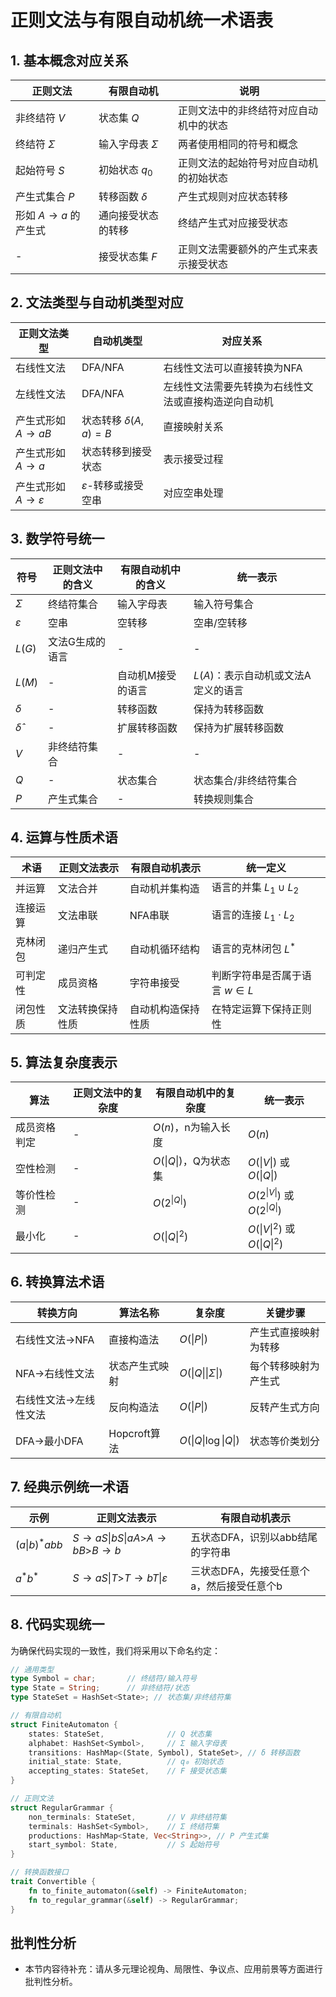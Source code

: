 # 正则文法与有限自动机统一术语表

## 1. 基本概念对应关系

| 正则文法 | 有限自动机 | 说明 |
|---------|-----------|------|
| 非终结符 $V$ | 状态集 $Q$ | 正则文法中的非终结符对应自动机中的状态 |
| 终结符 $\Sigma$ | 输入字母表 $\Sigma$ | 两者使用相同的符号和概念 |
| 起始符号 $S$ | 初始状态 $q_0$ | 正则文法的起始符号对应自动机的初始状态 |
| 产生式集合 $P$ | 转移函数 $\delta$ | 产生式规则对应状态转移 |
| 形如 $A \to a$ 的产生式 | 通向接受状态的转移 | 终结产生式对应接受状态 |
| - | 接受状态集 $F$ | 正则文法需要额外的产生式来表示接受状态 |

## 2. 文法类型与自动机类型对应

| 正则文法类型 | 自动机类型 | 对应关系 |
|------------|-----------|---------|
| 右线性文法 | DFA/NFA | 右线性文法可以直接转换为NFA |
| 左线性文法 | DFA/NFA | 左线性文法需要先转换为右线性文法或直接构造逆向自动机 |
| 产生式形如 $A \to aB$ | 状态转移 $\delta(A, a) = B$ | 直接映射关系 |
| 产生式形如 $A \to a$ | 状态转移到接受状态 | 表示接受过程 |
| 产生式形如 $A \to \varepsilon$ | $\varepsilon$-转移或接受空串 | 对应空串处理 |

## 3. 数学符号统一

| 符号 | 正则文法中的含义 | 有限自动机中的含义 | 统一表示 |
|-----|---------------|-------------------|----------|
| $\Sigma$ | 终结符集合 | 输入字母表 | 输入符号集合 |
| $\varepsilon$ | 空串 | 空转移 | 空串/空转移 |
| $L(G)$ | 文法G生成的语言 | - | - |
| $L(M)$ | - | 自动机M接受的语言 | $L(A)$：表示自动机或文法A定义的语言 |
| $\delta$ | - | 转移函数 | 保持为转移函数 |
| $\hat{\delta}$ | - | 扩展转移函数 | 保持为扩展转移函数 |
| $V$ | 非终结符集合 | - | - |
| $Q$ | - | 状态集合 | 状态集合/非终结符集合 |
| $P$ | 产生式集合 | - | 转换规则集合 |

## 4. 运算与性质术语

| 术语 | 正则文法表示 | 有限自动机表示 | 统一定义 |
|-----|------------|---------------|---------|
| 并运算 | 文法合并 | 自动机并集构造 | 语言的并集 $L_1 \cup L_2$ |
| 连接运算 | 文法串联 | NFA串联 | 语言的连接 $L_1 \cdot L_2$ |
| 克林闭包 | 递归产生式 | 自动机循环结构 | 语言的克林闭包 $L^*$ |
| 可判定性 | 成员资格 | 字符串接受 | 判断字符串是否属于语言 $w \in L$ |
| 闭包性质 | 文法转换保持性质 | 自动机构造保持性质 | 在特定运算下保持正则性 |

## 5. 算法复杂度表示

| 算法 | 正则文法中的复杂度 | 有限自动机中的复杂度 | 统一表示 |
|-----|-----------------|-------------------|---------|
| 成员资格判定 | - | $O(n)$，n为输入长度 | $O(n)$ |
| 空性检测 | - | $O(\|Q\|)$，Q为状态集 | $O(\|V\|)$ 或 $O(\|Q\|)$ |
| 等价性检测 | - | $O(2^{\|Q\|})$ | $O(2^{\|V\|})$ 或 $O(2^{\|Q\|})$ |
| 最小化 | - | $O(\|Q\|^2)$ | $O(\|V\|^2)$ 或 $O(\|Q\|^2)$ |

## 6. 转换算法术语

| 转换方向 | 算法名称 | 复杂度 | 关键步骤 |
|---------|---------|------|---------|
| 右线性文法→NFA | 直接构造法 | $O(\|P\|)$ | 产生式直接映射为转移 |
| NFA→右线性文法 | 状态产生式映射 | $O(\|Q\|\|\Sigma\|)$ | 每个转移映射为产生式 |
| 右线性文法→左线性文法 | 反向构造法 | $O(\|P\|)$ | 反转产生式方向 |
| DFA→最小DFA | Hopcroft算法 | $O(\|Q\|\log\|Q\|)$ | 状态等价类划分 |

## 7. 经典示例统一术语

| 示例 | 正则文法表示 | 有限自动机表示 |
|-----|------------|---------------|
| $(a\|b)^*abb$ | $S \to aS \| bS \| aA$\>$A \to bB$\>$B \to b$ | 五状态DFA，识别以abb结尾的字符串 |
| $a^*b^*$ | $S \to aS \| T$\>$T \to bT \| \varepsilon$ | 三状态DFA，先接受任意个a，然后接受任意个b |

## 8. 代码实现统一

为确保代码实现的一致性，我们将采用以下命名约定：

```rust
// 通用类型
type Symbol = char;       // 终结符/输入符号
type State = String;      // 非终结符/状态
type StateSet = HashSet<State>; // 状态集/非终结符集

// 有限自动机
struct FiniteAutomaton {
    states: StateSet,              // Q 状态集
    alphabet: HashSet<Symbol>,     // Σ 输入字母表
    transitions: HashMap<(State, Symbol), StateSet>, // δ 转移函数
    initial_state: State,          // q₀ 初始状态
    accepting_states: StateSet,    // F 接受状态集
}

// 正则文法
struct RegularGrammar {
    non_terminals: StateSet,       // V 非终结符集
    terminals: HashSet<Symbol>,    // Σ 终结符集
    productions: HashMap<State, Vec<String>>, // P 产生式集
    start_symbol: State,           // S 起始符号
}

// 转换函数接口
trait Convertible {
    fn to_finite_automaton(&self) -> FiniteAutomaton;
    fn to_regular_grammar(&self) -> RegularGrammar;
}
```

## 批判性分析

- 本节内容待补充：请从多元理论视角、局限性、争议点、应用前景等方面进行批判性分析。
